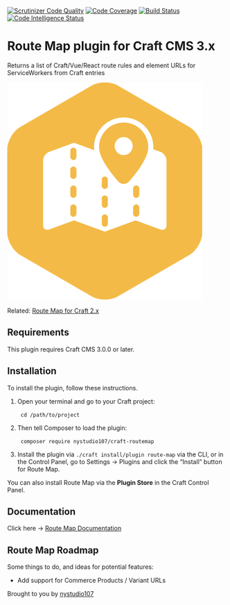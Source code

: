 [![Scrutinizer Code Quality](https://scrutinizer-ci.com/g/nystudio107/craft-routemap/badges/quality-score.png?b=v1)](https://scrutinizer-ci.com/g/nystudio107/craft-routemap/?branch=v1) [![Code Coverage](https://scrutinizer-ci.com/g/nystudio107/craft-routemap/badges/coverage.png?b=v1)](https://scrutinizer-ci.com/g/nystudio107/craft-routemap/?branch=v1) [![Build Status](https://scrutinizer-ci.com/g/nystudio107/craft-routemap/badges/build.png?b=v1)](https://scrutinizer-ci.com/g/nystudio107/craft-routemap/build-status/v1) [![Code Intelligence Status](https://scrutinizer-ci.com/g/nystudio107/craft-routemap/badges/code-intelligence.svg?b=v1)](https://scrutinizer-ci.com/code-intelligence)

# Route Map plugin for Craft CMS 3.x

Returns a list of Craft/Vue/React route rules and element URLs for ServiceWorkers from Craft entries

![Screenshot](./docs/docs/resources/img/plugin-logo.png)

Related: [Route Map for Craft 2.x](https://github.com/nystudio107/routemap)

## Requirements

This plugin requires Craft CMS 3.0.0 or later.

## Installation

To install the plugin, follow these instructions.

1. Open your terminal and go to your Craft project:

        cd /path/to/project

2. Then tell Composer to load the plugin:

        composer require nystudio107/craft-routemap

3. Install the plugin via `./craft install/plugin route-map` via the CLI, or in the Control Panel, go to Settings → Plugins and click the “Install” button for Route Map.

You can also install Route Map via the **Plugin Store** in the Craft Control Panel.

## Documentation

Click here -> [Route Map Documentation](https://nystudio107.com/plugins/routemap/documentation)

## Route Map Roadmap

Some things to do, and ideas for potential features:

* Add support for Commerce Products / Variant URLs

Brought to you by [nystudio107](https://nystudio107.com)
